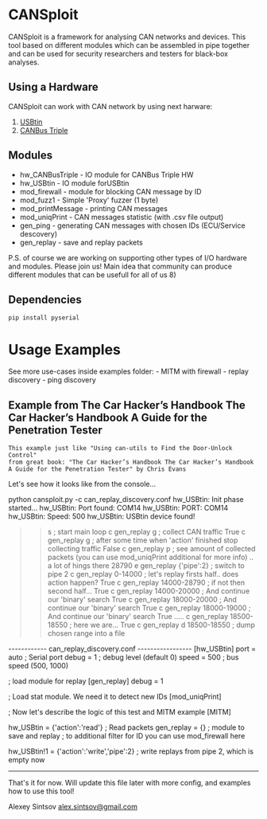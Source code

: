 # CANSploit

CANSploit is a framework for analysing CAN networks and devices.
This tool based on different modules which can be assembled in pipe together and
can be used for security researchers and testers for black-box analyses.

## Using a Hardware

CANSploit can work with CAN network by using next harware:

1. [USBtin](http://www.fischl.de/usbtin/)
2. [CANBus Triple](https://canb.us/)

## Modules

- hw_CANBusTriple  - IO module for CANBus Triple HW
- hw_USBtin        - IO module forUSBtin
- mod_firewall     - module for blocking CAN message by ID
- mod_fuzz1        - Simple 'Proxy' fuzzer  (1 byte)
- mod_printMessage - printing CAN messages
- mod_uniqPrint    - CAN messages statistic (with .csv file output)
- gen_ping	   - generating CAN messages with chosen IDs (ECU/Service descovery)
- gen_replay	   - save and replay packets

P.S. of course we are working on supporting other types of I/O hardware and modules. Please join us!
Main idea that community can produce different modules that can be usefull for all of us 8)

## Dependencies

    pip install pyserial


# Usage Examples
   See more use-cases inside examples folder:
    - MITM with firewall
    - replay discovery
    - ping discovery

## Example from  The Car Hacker’s Handbook The Car Hacker’s Handbook A Guide for the Penetration Tester
    This example just like "Using can-utils to Find the Door-Unlock Control" 
    from great book: "The Car Hacker’s Handbook The Car Hacker’s Handbook A Guide for the Penetration Tester" by Chris Evans         

Let's see how it looks like from the console...

python cansploit.py -c can_replay_discovery.conf
hw_USBtin: Init phase started...
hw_USBtin: Port found: COM14
hw_USBtin: PORT: COM14
hw_USBtin: Speed: 500
hw_USBtin: USBtin device found! 
>> s                            ; start main loop 
>> c gen_replay g               ; collect CAN traffic
True
>> c gen_replay g               ; after some time when 'action' finished stop collecting traffic
False
>> c gen_replay p               ; see amount of collected packets (you can use mod_uniqPrint additional for more info) .. a lot of hings there
>> 28790
>> e gen_replay {'pipe':2}      ; switch to pipe 2
>> c gen_replay 0-14000         ; let's replay firsts half.. does action happen?
>> True
>> c gen_replay 14000-28790     ; if not then second half...
>> True
>> c gen_replay 14000-20000     ; And continue our 'binary' search
>> True
>> c gen_replay 18000-20000     ; And continue our 'binary' search
>> True
>> c gen_replay 18000-19000    ; And continue our 'binary' search
>> True
.....
>> c gen_replay 18500-18550    ; here we are...
>> True
>> c gen_replay d 18500-18550  ; dump chosen range into a file
 
------------ can_replay_discovery.conf -----------------
[hw_USBtin]
port = auto         ; Serial port
debug = 1           ; debug level (default 0)
speed = 500         ; bus speed (500, 1000)

; load module for replay
[gen_replay]
debug = 1

; Load stat module. We need it to detect new IDs
[mod_uniqPrint] 

; Now let's describe the logic of this test and MITM example
[MITM]

hw_USBtin = {'action':'read'}    ; Read packets
gen_replay = {}                  ; module to save and replay
                                 ; to additional filter for ID you can use mod_firewall here

hw_USBtin!1 = {'action':'write','pipe':2}  ; write replays from pipe 2, which is empty now

----------------------------------------------------------



That's it for now. Will update this file later with more config, and examples how to use this tool!


Alexey Sintsov
alex.sintsov@gmail.com

